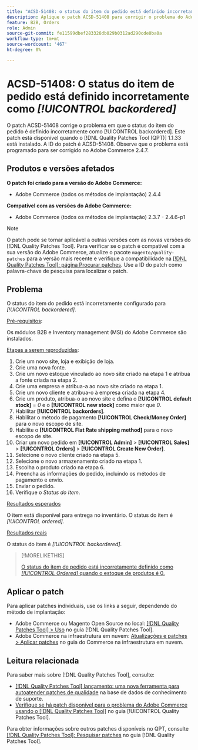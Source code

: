 ```yaml
---
title: "ACSD-51408: o status do item do pedido está definido incorretamente como [!UICONTROL backordered]"
description: Aplique o patch ACSD-51408 para corrigir o problema do Adobe Commerce em que o status do item do pedido está incorretamente definido como [!UICONTROL backordered].
feature: B2B, Orders
role: Admin
source-git-commit: fe11599dbef283326db029b0312ad290cde0ba0a
workflow-type: tm+mt
source-wordcount: '467'
ht-degree: 0%

---
```


# ACSD-51408: O status do item de pedido está definido incorretamente como *[!UICONTROL backordered]*

O patch ACSD-51408 corrige o problema em que o status do item do pedido é definido incorretamente como [!UICONTROL backordered]. Este patch está disponível quando o [!DNL Quality Patches Tool (QPT)] 1.1.33 está instalado. A ID do patch é ACSD-51408. Observe que o problema está programado para ser corrigido no Adobe Commerce 2.4.7.

## Produtos e versões afetados

**O patch foi criado para a versão do Adobe Commerce:**

* Adobe Commerce (todos os métodos de implantação) 2.4.4

**Compatível com as versões do Adobe Commerce:**

* Adobe Commerce (todos os métodos de implantação) 2.3.7 - 2.4.6-p1

>[!NOTE]
>
>O patch pode se tornar aplicável a outras versões com as novas versões do [!DNL Quality Patches Tool]. Para verificar se o patch é compatível com a sua versão do Adobe Commerce, atualize o pacote `magento/quality-patches` para a versão mais recente e verifique a compatibilidade na [[!DNL Quality Patches Tool]: página Procurar patches](https://experienceleague.adobe.com/tools/commerce-quality-patches/index.html?lang=pt-BR). Use a ID do patch como palavra-chave de pesquisa para localizar o patch.

## Problema

O status do item do pedido está incorretamente configurado para *[!UICONTROL backordered]*.

<u>Pré-requisitos</u>:

Os módulos B2B e Inventory management (MSI) do Adobe Commerce são instalados.

<u>Etapas a serem reproduzidas</u>:

1. Crie um novo site, loja e exibição de loja.
1. Crie uma nova fonte.
1. Crie um novo estoque vinculado ao novo site criado na etapa 1 e atribua a fonte criada na etapa 2.
1. Crie uma empresa e atribua-a ao novo site criado na etapa 1.
1. Crie um novo cliente e atribua-o à empresa criada na etapa 4.
1. Crie um produto, atribua-o ao novo site e defina o **[!UICONTROL default stock]** = *0* e o **[!UICONTROL new stock]** como maior que *0*.
1. Habilitar **[!UICONTROL backorders]**.
1. Habilitar o método de pagamento **[!UICONTROL Check/Money Order]** para o novo escopo de site.
1. Habilite o **[!UICONTROL Flat Rate shipping method]** para o novo escopo de site.
1. Criar um novo pedido em **[!UICONTROL Admin]** > **[!UICONTROL Sales]** > **[!UICONTROL Orders]** > **[!UICONTROL Create New Order]**.
1. Selecione o novo cliente criado na etapa 5.
1. Selecione o novo armazenamento criado na etapa 1.
1. Escolha o produto criado na etapa 6.
1. Preencha as informações do pedido, incluindo os métodos de pagamento e envio.
1. Enviar o pedido.
1. Verifique o *Status do Item*.

<u>Resultados esperados</u>

O item está disponível para entrega no inventário. O status do item é *[!UICONTROL ordered]*.

<u>Resultados reais</u>

O status do item é *[!UICONTROL backordered]*.

>[!MORELIKETHIS]
>
>[O status do item de pedido está incorretamente definido como *[!UICONTROL Ordered]* quando o estoque de produtos é 0.](/help/tools/quality-patches-tool/patches-available-in-qpt/v1-1-33/acsd-51735-order-item-status-incorrectly-set.md)

## Aplicar o patch

Para aplicar patches individuais, use os links a seguir, dependendo do método de implantação:

* Adobe Commerce ou Magento Open Source no local: [[!DNL Quality Patches Tool] > Uso](/help/tools/quality-patches-tool/usage.md) no guia [!DNL Quality Patches Tool].
* Adobe Commerce na infraestrutura em nuvem: [Atualizações e patches > Aplicar patches](https://experienceleague.adobe.com/docs/commerce-cloud-service/user-guide/develop/upgrade/apply-patches.html?lang=pt-BR) no guia do Commerce na infraestrutura em nuvem.

## Leitura relacionada

Para saber mais sobre [!DNL Quality Patches Tool], consulte:

* [[!DNL Quality Patches Tool] lançamento: uma nova ferramenta para autoatender patches de qualidade](https://experienceleague.adobe.com/pt-br/docs/commerce-knowledge-base/kb/announcements/commerce-announcements/magento-quality-patches-released-new-tool-to-self-serve-quality-patches) na base de dados de conhecimento de suporte.
* [Verifique se há patch disponível para o problema do Adobe Commerce usando o  [!DNL Quality Patches Tool]](/help/tools/quality-patches-tool/patches-available-in-qpt/check-patch-for-magento-issue-with-magento-quality-patches.md) no guia [!UICONTROL Quality Patches Tool].


Para obter informações sobre outros patches disponíveis no QPT, consulte [[!DNL Quality Patches Tool]: Pesquisar patches](https://experienceleague.adobe.com/tools/commerce-quality-patches/index.html?lang=pt-BR) no guia [!DNL Quality Patches Tool].
